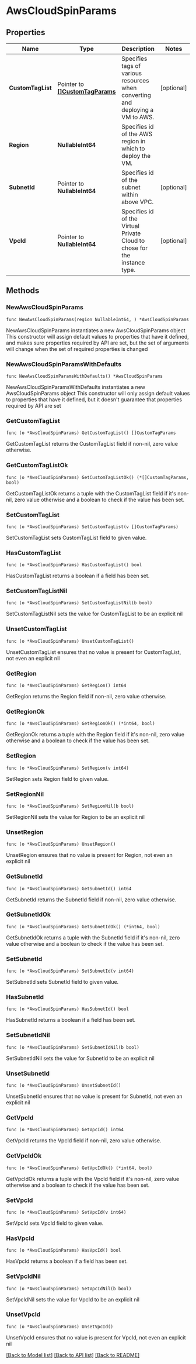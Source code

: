 # AwsCloudSpinParams

## Properties

Name | Type | Description | Notes
------------ | ------------- | ------------- | -------------
**CustomTagList** | Pointer to [**[]CustomTagParams**](CustomTagParams.md) | Specifies tags of various resources when converting and deploying a VM to AWS. | [optional] 
**Region** | **NullableInt64** | Specifies id of the AWS region in which to deploy the VM. | 
**SubnetId** | Pointer to **NullableInt64** | Specifies id of the subnet within above VPC. | [optional] 
**VpcId** | Pointer to **NullableInt64** | Specifies id of the Virtual Private Cloud to chose for the instance type. | [optional] 

## Methods

### NewAwsCloudSpinParams

`func NewAwsCloudSpinParams(region NullableInt64, ) *AwsCloudSpinParams`

NewAwsCloudSpinParams instantiates a new AwsCloudSpinParams object
This constructor will assign default values to properties that have it defined,
and makes sure properties required by API are set, but the set of arguments
will change when the set of required properties is changed

### NewAwsCloudSpinParamsWithDefaults

`func NewAwsCloudSpinParamsWithDefaults() *AwsCloudSpinParams`

NewAwsCloudSpinParamsWithDefaults instantiates a new AwsCloudSpinParams object
This constructor will only assign default values to properties that have it defined,
but it doesn't guarantee that properties required by API are set

### GetCustomTagList

`func (o *AwsCloudSpinParams) GetCustomTagList() []CustomTagParams`

GetCustomTagList returns the CustomTagList field if non-nil, zero value otherwise.

### GetCustomTagListOk

`func (o *AwsCloudSpinParams) GetCustomTagListOk() (*[]CustomTagParams, bool)`

GetCustomTagListOk returns a tuple with the CustomTagList field if it's non-nil, zero value otherwise
and a boolean to check if the value has been set.

### SetCustomTagList

`func (o *AwsCloudSpinParams) SetCustomTagList(v []CustomTagParams)`

SetCustomTagList sets CustomTagList field to given value.

### HasCustomTagList

`func (o *AwsCloudSpinParams) HasCustomTagList() bool`

HasCustomTagList returns a boolean if a field has been set.

### SetCustomTagListNil

`func (o *AwsCloudSpinParams) SetCustomTagListNil(b bool)`

 SetCustomTagListNil sets the value for CustomTagList to be an explicit nil

### UnsetCustomTagList
`func (o *AwsCloudSpinParams) UnsetCustomTagList()`

UnsetCustomTagList ensures that no value is present for CustomTagList, not even an explicit nil
### GetRegion

`func (o *AwsCloudSpinParams) GetRegion() int64`

GetRegion returns the Region field if non-nil, zero value otherwise.

### GetRegionOk

`func (o *AwsCloudSpinParams) GetRegionOk() (*int64, bool)`

GetRegionOk returns a tuple with the Region field if it's non-nil, zero value otherwise
and a boolean to check if the value has been set.

### SetRegion

`func (o *AwsCloudSpinParams) SetRegion(v int64)`

SetRegion sets Region field to given value.


### SetRegionNil

`func (o *AwsCloudSpinParams) SetRegionNil(b bool)`

 SetRegionNil sets the value for Region to be an explicit nil

### UnsetRegion
`func (o *AwsCloudSpinParams) UnsetRegion()`

UnsetRegion ensures that no value is present for Region, not even an explicit nil
### GetSubnetId

`func (o *AwsCloudSpinParams) GetSubnetId() int64`

GetSubnetId returns the SubnetId field if non-nil, zero value otherwise.

### GetSubnetIdOk

`func (o *AwsCloudSpinParams) GetSubnetIdOk() (*int64, bool)`

GetSubnetIdOk returns a tuple with the SubnetId field if it's non-nil, zero value otherwise
and a boolean to check if the value has been set.

### SetSubnetId

`func (o *AwsCloudSpinParams) SetSubnetId(v int64)`

SetSubnetId sets SubnetId field to given value.

### HasSubnetId

`func (o *AwsCloudSpinParams) HasSubnetId() bool`

HasSubnetId returns a boolean if a field has been set.

### SetSubnetIdNil

`func (o *AwsCloudSpinParams) SetSubnetIdNil(b bool)`

 SetSubnetIdNil sets the value for SubnetId to be an explicit nil

### UnsetSubnetId
`func (o *AwsCloudSpinParams) UnsetSubnetId()`

UnsetSubnetId ensures that no value is present for SubnetId, not even an explicit nil
### GetVpcId

`func (o *AwsCloudSpinParams) GetVpcId() int64`

GetVpcId returns the VpcId field if non-nil, zero value otherwise.

### GetVpcIdOk

`func (o *AwsCloudSpinParams) GetVpcIdOk() (*int64, bool)`

GetVpcIdOk returns a tuple with the VpcId field if it's non-nil, zero value otherwise
and a boolean to check if the value has been set.

### SetVpcId

`func (o *AwsCloudSpinParams) SetVpcId(v int64)`

SetVpcId sets VpcId field to given value.

### HasVpcId

`func (o *AwsCloudSpinParams) HasVpcId() bool`

HasVpcId returns a boolean if a field has been set.

### SetVpcIdNil

`func (o *AwsCloudSpinParams) SetVpcIdNil(b bool)`

 SetVpcIdNil sets the value for VpcId to be an explicit nil

### UnsetVpcId
`func (o *AwsCloudSpinParams) UnsetVpcId()`

UnsetVpcId ensures that no value is present for VpcId, not even an explicit nil

[[Back to Model list]](../README.md#documentation-for-models) [[Back to API list]](../README.md#documentation-for-api-endpoints) [[Back to README]](../README.md)


